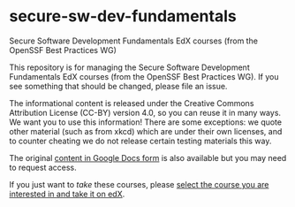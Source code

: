 # secure-sw-dev-fundamentals
Secure Software Development Fundamentals EdX courses (from the OpenSSF Best Practices WG)

This repository is for managing the Secure Software Development Fundamentals EdX courses (from the OpenSSF Best Practices WG).
If you see something that should be changed, please file an issue.

The informational content is released under the Creative Commons Attribution License (CC-BY) version 4.0, so you can reuse it in many ways. We want you to use this information! There are some exceptions: we quote other material (such as from xkcd) which are under their own licenses, and to counter cheating we do not release certain testing materials this way.

The original [content in Google Docs form](https://docs.google.com/document/d/1oN6juqVR7KXuvclHvoY0pr_XQmC6t6uXMLcYphPsUsA/edit) is also available but you may need to request access.

If you just want to *take* these courses, please [select the course you are interested in and take it on edX](https://openssf.org/edx-courses/).
